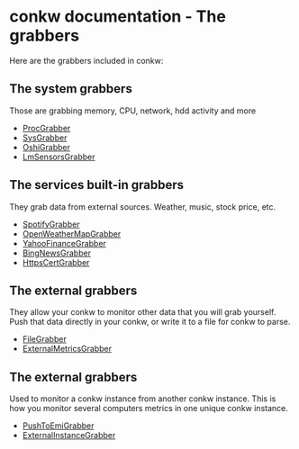 # conkw documentation - The grabbers

Here are the grabbers included in conkw:

## The system grabbers
Those are grabbing memory, CPU, network, hdd activity and more

* [ProcGrabber](GRABBER_PROC_GRABBER.md)
* [SysGrabber](GRABBER_SYS.md)
* [OshiGrabber](GRABBER_OSHI.md)
* [LmSensorsGrabber](GRABBER_LM_SENSORS.md)

## The services built-in grabbers
They grab data from external sources. Weather, music, stock price, etc.

* [SpotifyGrabber](GRABBER_SPOTIFY.md)
* [OpenWeatherMapGrabber](GRABBER_OWM.md)
* [YahooFinanceGrabber](GRABBER_YF.md)
* [BingNewsGrabber](GRABBER_BN.md)
* [HttpsCertGrabber](GRABBER_HTTPS_CERT.md)

## The external grabbers 
They allow your conkw to monitor other data that you will grab yourself. Push that data directly in your conkw, or write it to a file for conkw to parse.

* [FileGrabber](GRABBER_FILE.md)
* [ExternalMetricsGrabber](GRABBER_EMI.md)

## The external grabbers 
Used to monitor a conkw instance from another conkw instance. This is how you monitor several computers metrics in one unique conkw instance.

* [PushToEmiGrabber](GRABBER_PUSH.md)
* [ExternalInstanceGrabber](GRABBER_EIG.md)


